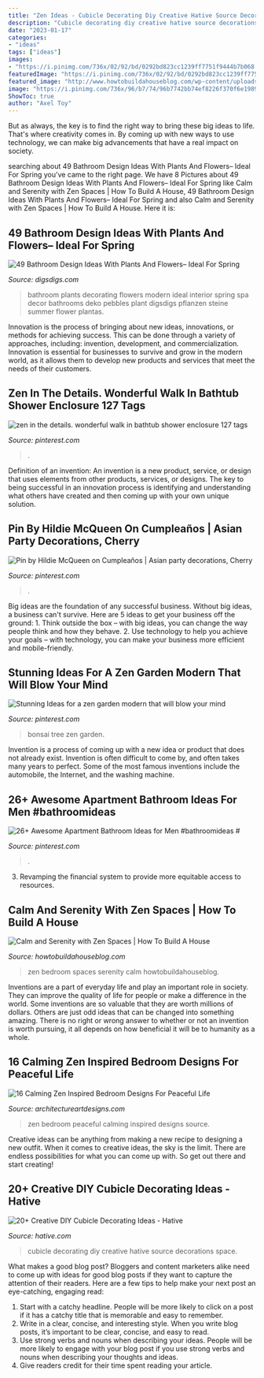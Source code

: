 ```yaml
---
title: "Zen Ideas - Cubicle Decorating Diy Creative Hative Source Decorations Space"
description: "Cubicle decorating diy creative hative source decorations space"
date: "2023-01-17"
categories:
- "ideas"
tags: ["ideas"]
images:
- "https://i.pinimg.com/736x/02/92/bd/0292bd823cc1239ff7751f9444b7b068.jpg"
featuredImage: "https://i.pinimg.com/736x/02/92/bd/0292bd823cc1239ff7751f9444b7b068.jpg"
featured_image: "http://www.howtobuildahouseblog.com/wp-content/uploads/2013/10/Zen-Bedroom.jpg"
image: "https://i.pinimg.com/736x/96/b7/74/96b7742bb74ef8226f370f6e19894841.jpg"
ShowToc: true
author: "Axel Toy"
---
```



But as always, the key is to find the right way to bring these big ideas to life. That's where creativity comes in. By coming up with new ways to use technology, we can make big advancements that have a real impact on society.

	

		
searching about 49 Bathroom Design Ideas With Plants And Flowers– Ideal For Spring you've came to the right page. We have 8 Pictures about 49 Bathroom Design Ideas With Plants And Flowers– Ideal For Spring like Calm and Serenity with Zen Spaces | How To Build A House, 49 Bathroom Design Ideas With Plants And Flowers– Ideal For Spring and also Calm and Serenity with Zen Spaces | How To Build A House. Here it is:
		
    
## 49 Bathroom Design Ideas With Plants And Flowers– Ideal For Spring

<img loading=lazy src="http://www.digsdigs.com/photos/bathroom-design-ideas-with-plants-and-flowers-ideal-for-spring-36.jpg" onerror="this.onerror=null;this.src='https://tse2.mm.bing.net/th?id=OIP.6zrHCL42wLEVvgqF0KedRgAAAA&amp;pid=15.1';" alt="49 Bathroom Design Ideas With Plants And Flowers– Ideal For Spring">

_Source: digsdigs.com_

>bathroom plants decorating flowers modern ideal interior spring spa decor bathrooms deko pebbles plant digsdigs pflanzen steine summer flower plantas. 

	

Innovation is the process of bringing about new ideas, innovations, or methods for achieving success. This can be done through a variety of approaches, including: invention, development, and commercialization. Innovation is essential for businesses to survive and grow in the modern world, as it allows them to develop new products and services that meet the needs of their customers.

    
## Zen In The Details. Wonderful Walk In Bathtub Shower Enclosure 127 Tags

<img loading=lazy src="https://i.pinimg.com/736x/a2/3d/84/a23d8441f0dd3a7f30d85bd430f03a34.jpg" onerror="this.onerror=null;this.src='https://tse3.mm.bing.net/th?id=OIP.4TT5h6Jm2Fe5M7ErC81kxAHaLH&amp;pid=15.1';" alt="zen in the details. wonderful walk in bathtub shower enclosure 127 tags">

_Source: pinterest.com_

>. 

	

Definition of an invention:
An invention is a new product, service, or design that uses elements from other products, services, or designs. The key to being successful in an innovation process is identifying and understanding what others have created and then coming up with your own unique solution.

    
## Pin By Hildie McQueen On Cumpleaños | Asian Party Decorations, Cherry

<img loading=lazy src="https://i.pinimg.com/736x/96/b7/74/96b7742bb74ef8226f370f6e19894841.jpg" onerror="this.onerror=null;this.src='https://tse3.mm.bing.net/th?id=OIP.cgiA0mL6xICkiXpwSPzxZQHaLH&amp;pid=15.1';" alt="Pin by Hildie McQueen on Cumpleaños | Asian party decorations, Cherry">

_Source: pinterest.com_

>. 

	

Big ideas are the foundation of any successful business. Without big ideas, a business can't survive. Here are 5 ideas to get your business off the ground: 1. Think outside the box – with big ideas, you can change the way people think and how they behave. 2. Use technology to help you achieve your goals – with technology, you can make your business more efficient and mobile-friendly. 
    
## Stunning Ideas For A Zen Garden Modern That Will Blow Your Mind

<img loading=lazy src="https://i.pinimg.com/736x/02/92/bd/0292bd823cc1239ff7751f9444b7b068.jpg" onerror="this.onerror=null;this.src='https://tse3.mm.bing.net/th?id=OIP.01EplC1ZDLuOUzH1xJGxtgHaJ3&amp;pid=15.1';" alt="Stunning Ideas for a zen garden modern that will blow your mind">

_Source: pinterest.com_

>bonsai tree zen garden. 

	

Invention is a process of coming up with a new idea or product that does not already exist. Invention is often difficult to come by, and often takes many years to perfect. Some of the most famous inventions include the automobile, the Internet, and the washing machine.

    
## 26+ Awesome Apartment Bathroom Ideas For Men #bathroomideas #

<img loading=lazy src="https://i.pinimg.com/736x/0c/49/df/0c49dfabaf08986d54c9931efee604b6.jpg" onerror="this.onerror=null;this.src='https://tse2.mm.bing.net/th?id=OIP.YbgOCXKPI0cfCuueIrRPYgHaK2&amp;pid=15.1';" alt="26+ Awesome Apartment Bathroom Ideas for Men #bathroomideas #">

_Source: pinterest.com_

>. 

	

3. Revamping the financial system to provide more equitable access to resources. 

    
## Calm And Serenity With Zen Spaces | How To Build A House

<img loading=lazy src="http://www.howtobuildahouseblog.com/wp-content/uploads/2013/10/Zen-Bedroom.jpg" onerror="this.onerror=null;this.src='https://tse4.mm.bing.net/th?id=OIP.EhHL0I0tEhkX9itTWTJISgHaJ2&amp;pid=15.1';" alt="Calm and Serenity with Zen Spaces | How To Build A House">

_Source: howtobuildahouseblog.com_

>zen bedroom spaces serenity calm howtobuildahouseblog. 

	

Inventions are a part of everyday life and play an important role in society. They can improve the quality of life for people or make a difference in the world. Some inventions are so valuable that they are worth millions of dollars. Others are just odd ideas that can be changed into something amazing. There is no right or wrong answer to whether or not an invention is worth pursuing, it all depends on how beneficial it will be to humanity as a whole.

    
## 16 Calming Zen Inspired Bedroom Designs For Peaceful Life

<img loading=lazy src="https://www.architectureartdesigns.com/wp-content/uploads/2015/03/455.jpg" onerror="this.onerror=null;this.src='https://tse1.mm.bing.net/th?id=OIP.hJz6wwRk98nmplsLTKKccQHaFY&amp;pid=15.1';" alt="16 Calming Zen Inspired Bedroom Designs For Peaceful Life">

_Source: architectureartdesigns.com_

>zen bedroom peaceful calming inspired designs source. 

	

Creative ideas can be anything from making a new recipe to designing a new outfit. When it comes to creative ideas, the sky is the limit. There are endless possibilities for what you can come up with. So get out there and start creating!

    
## 20+ Creative DIY Cubicle Decorating Ideas - Hative

<img loading=lazy src="https://hative.com/wp-content/uploads/2014/06/cubicle-decorating-ideas/4-cubicle-decorating-ideas.jpg" onerror="this.onerror=null;this.src='https://tse3.mm.bing.net/th?id=OIP.VHOx8lixeW7JpfU3SP7vlgHaJ4&amp;pid=15.1';" alt="20+ Creative DIY Cubicle Decorating Ideas - Hative">

_Source: hative.com_

>cubicle decorating diy creative hative source decorations space. 

	

What makes a good blog post?
Bloggers and content marketers alike need to come up with ideas for good blog posts if they want to capture the attention of their readers. Here are a few tips to help make your next post an eye-catching, engaging read: 
1. Start with a catchy headline. People will be more likely to click on a post if it has a catchy title that is memorable and easy to remember.
2. Write in a clear, concise, and interesting style. When you write blog posts, it’s important to be clear, concise, and easy to read.
3. Use strong verbs and nouns when describing your ideas. People will be more likely to engage with your blog post if you use strong verbs and nouns when describing your thoughts and ideas.
4. Give readers credit for their time spent reading your article.

